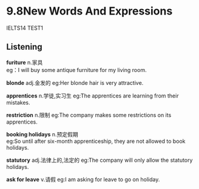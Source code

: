 # 9.8New Words And Expressions
IELTS14 TEST1
## Listening
**furiture** n.家具  
eg：I will buy some antique furniture for my living room. 

**blonde** adj.金发的 
eg:Her blonde hair is very attractive.  
  
**apprentices** n.学徒,实习生
eg:The apprentices are learning from their mistakes.  

**restriction** n.限制 
eg:The company makes some restrictions on its apprentices.  
  
**booking holidays** n.预定假期  
eg:So until after six-month apprenticeship, they are not allowed to book holidays.  
  
**statutory** adj.法律上的,法定的 
eg:The company will only allow the statutory holidays. 

**ask for leave** v.请假 
eg:I am asking for leave to go on holiday.  


 
  


